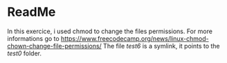 # ReadMe
In this exercice, i used chmod to change the files permissions.
For more informations go to https://www.freecodecamp.org/news/linux-chmod-chown-change-file-permissions/
The file *test6* is a symlink, it points to the *test0* folder.
